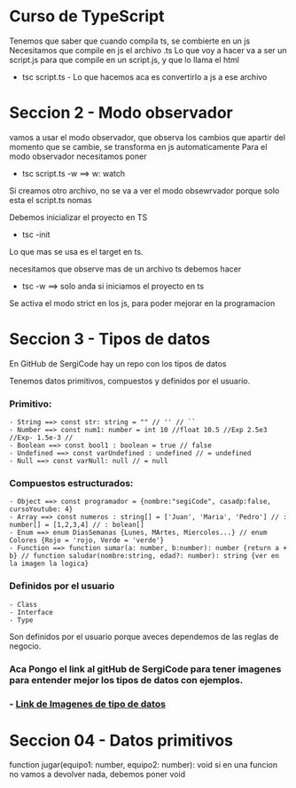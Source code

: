 # Curso de TypeScript

Tenemos que saber que cuando compila ts, se combierte en un js
Necesitamos que compile en js el archivo .ts
Lo que voy a hacer va a ser un script.js para que compile en un script.js, y que lo llama el html

 - tsc script.ts - Lo que hacemos aca es convertirlo a js a ese archivo

# Seccion 2 - Modo observador

vamos a usar el modo observador, que observa los cambios que apartir del momento que se cambie, se transforma en js automaticamente
Para el modo observador necesitamos poner
 - tsc script.ts -w  ==> w: watch

Si creamos otro archivo, no se va a ver el modo obsewrvador porque solo esta el script.ts nomas

Debemos inicializar el proyecto en TS
 - tsc -init

Lo que mas se usa es el target en ts.

necesitamos que observe mas de un archivo ts debemos hacer
 - tsc -w  ==> solo anda si iniciamos el proyecto en ts

Se activa el modo strict en los js, para poder mejorar en la programacion

# Seccion 3 - Tipos de datos

En GitHub de SergiCode hay un repo con los tipos de datos

Tenemos datos primitivos, compuestos y definidos por el usuario.

### Primitivo: 
    - String ==> const str: string = "" // '' // `` 
    - Number ==> const num1: number = int 10 //float 10.5 //Exp 2.5e3 //Exp- 1.5e-3 //
    - Boolean ==> const bool1 : boolean = true // false
    - Undefined ==> const varUndefined : undefined // = undefined
    - Null ==> const varNull: null // = null

### Compuestos estructurados:
    - Object ==> const programador = {nombre:"segiCode", casadp:false, cursoYoutube: 4}
    - Array ==> const numeros : string[] = ['Juan', 'Maria', 'Pedro'] // : number[] = [1,2,3,4] // : bolean[]
    - Enum ==> enum DiasSemanas {Lunes, MArtes, Miercoles...} // enum Colores {Rojo = 'rojo, Verde = 'verde'}
    - Function ==> function sumar(a: number, b:number): number {return a + b} // function saludar(nombre:string, edad?: number): string {ver en la imagen la logica}

### Definidos por el usuario
    - Class
    - Interface
    - Type

Son definidos por el usuario porque aveces dependemos de las reglas de negocio.

### Aca Pongo el link al gitHub de SergiCode para tener imagenes para entender mejor los tipos de datos con ejemplos.

### - [Link de Imagenes de tipo de datos](https://github.com/sergiecode/tipo-de-datos-en-typescript)

# Seccion 04 - Datos primitivos

function jugar(equipo1: number, equipo2: number): void
si en una funcion no vamos a devolver nada, debemos poner void